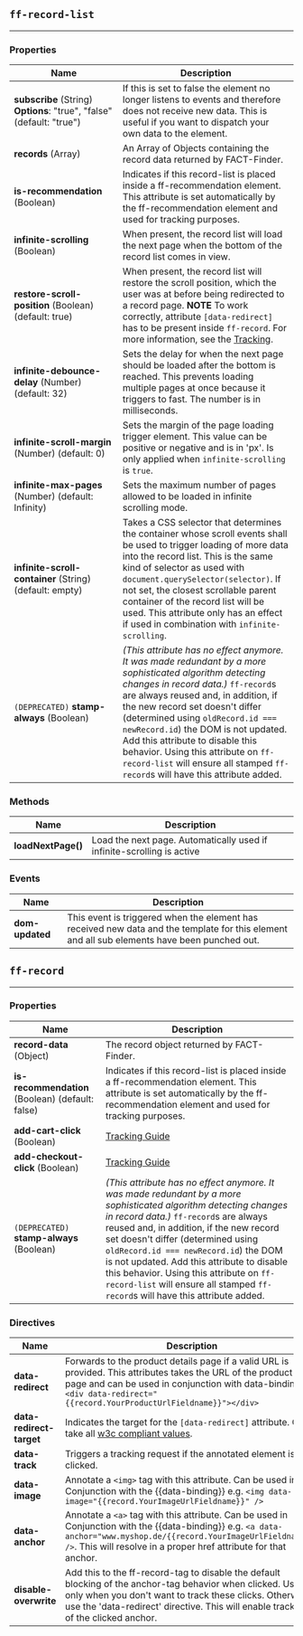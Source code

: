 ## `ff-record-list`
___
### Properties
| Name | Description |
| ---- | ----------- |
| **subscribe**&nbsp;(String) **Options**:&nbsp;"true",&nbsp;"false" (default: "true") | If this is set to false the element no longer listens to events and therefore does not receive new data. This is useful if you want to dispatch your own data to the element. |
| **records**&nbsp;(Array) | An Array of Objects containing the record data returned by FACT-Finder. |
| **is-recommendation** (Boolean) | Indicates if this record-list is placed inside a ff-recommendation element. This attribute is set automatically by the ff-recommendation element and used for tracking purposes. |
| **infinite-scrolling** (Boolean) | When present, the record list will load the next page when the bottom of the record list comes in view. |
| **restore-scroll-position** (Boolean) (default: true) | When present, the record list will restore the scroll position, which the user was at before being redirected to a record page. **NOTE** To work correctly, attribute `[data-redirect]` has to be present inside `ff-record`. For more information, see the [Tracking](documentation/3.x/tracking-guide).   |
| **infinite-debounce-delay** (Number) (default: 32) | Sets the delay for when the next page should be loaded after the bottom is reached. This prevents loading multiple pages at once because it triggers to fast. The number is in milliseconds. |
| **infinite-scroll-margin** (Number) (default: 0) |  Sets the margin of the page loading trigger element. This value can be positive or negative and is in 'px'. Is only applied when `infinite-scrolling` is `true`. |
| **infinite-max-pages** (Number) (default: Infinity) |  Sets the maximum number of pages allowed to be loaded in infinite scrolling mode. |
| **infinite-scroll-container** (String) (default: empty) | Takes a CSS selector that determines the container whose scroll events shall be used to trigger loading of more data into the record list. This is the same kind of selector as used with `document.querySelector(selector)`. If not set, the closest scrollable parent container of the record list will be used. This attribute only has an effect if used in combination with `infinite-scrolling`. |
| `(DEPRECATED)` **stamp-always** (Boolean) | _(This attribute has no effect anymore. It was made redundant by a more sophisticated algorithm detecting changes in record data.)_ `ff-record`s are always reused and, in addition, if the new record set doesn't differ (determined using `oldRecord.id === newRecord.id`) the DOM is not updated. Add this attribute to disable this behavior. Using this attribute on `ff-record-list` will ensure all stamped `ff-record`s will have this attribute added. |

### Methods
| Name | Description |
| ---- | ----------- |
| **loadNextPage()** | Load the next page. Automatically used if infinite-scrolling is active |

### Events
| Name | Description |
| ---- | ----------- |
| **dom-updated** | This event is triggered when the element has received new data and the template for this element and all sub elements have been punched out. |

## `ff-record`
___
### Properties
| Name | Description |
| ---- | ----------- |
| **record-data** (Object) | The record object returned by FACT-Finder. |
| **is-recommendation** (Boolean) (default: false) | Indicates if this record-list is placed inside a ff-recommendation element. This attribute is set automatically by the ff-recommendation element and used for tracking purposes.|
| **add-cart-click** (Boolean) |  [Tracking Guide](/guides/tracking-guide) |
| **add-checkout-click** (Boolean) |  [Tracking Guide](/guides/tracking-guide) |
| `(DEPRECATED)` **stamp-always** (Boolean) | _(This attribute has no effect anymore. It was made redundant by a more sophisticated algorithm detecting changes in record data.)_ `ff-record`s are always reused and, in addition, if the new record set doesn't differ (determined using `oldRecord.id === newRecord.id`) the DOM is not updated. Add this attribute to disable this behavior. Using this attribute on `ff-record-list` will ensure all stamped `ff-record`s will have this attribute added. |

### Directives
| Name | Description |
| ---- | ----------- |
| **data-redirect** | Forwards to the product details page if a valid URL is provided. This attributes takes the URL of the product detail page and can be used in conjunction with data-binding e.g. `<div data-redirect="{{record.YourProductUrlFieldname}}"></div>` |
| **data-redirect-target** | Indicates the target for the `[data-redirect]` attribute. Can take all [w3c compliant values](https://www.w3schools.com/TAGS/att_a_target.asp).|
| **data-track** | Triggers a tracking request if the annotated element is clicked. |
| **data-image** | Annotate a `<img>` tag with this attribute. Can be used in Conjunction with the {{data-binding}} e.g. `<img data-image="{{record.YourImageUrlFieldname}}" />`|
| **data-anchor** | Annotate a `<a>` tag with this attribute. Can be used in Conjunction with the {{data-binding}} e.g. `<a data-anchor="www.myshop.de/{{record.YourImageUrlFieldname}}" />`. This will resolve in a proper href attribute for that anchor. |
| **disable-overwrite** | Add this to the ff-record-tag to disable the default blocking of the anchor-tag behavior when clicked. Use this only when you don't want to track these clicks. Otherwise use the 'data-redirect' directive. This will enable tracking of the clicked anchor. |



